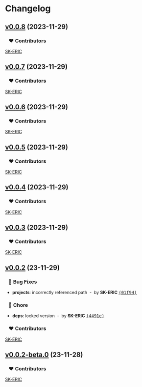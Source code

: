# Changelog

## [v0.0.8](https://github.com/SK-ERIC/eslint-config/compare/v0.0.7...v0.0.8) (2023-11-29)

### &nbsp;&nbsp;&nbsp;❤️ Contributors


[SK-ERIC](mailto:graceful.sk0@gmail.com)

## [v0.0.7](https://github.com/SK-ERIC/eslint-config/compare/v0.0.6...v0.0.7) (2023-11-29)

### &nbsp;&nbsp;&nbsp;❤️ Contributors


[SK-ERIC](mailto:graceful.sk0@gmail.com)

## [v0.0.6](https://github.com/SK-ERIC/eslint-config/compare/v0.0.5...v0.0.6) (2023-11-29)

### &nbsp;&nbsp;&nbsp;❤️ Contributors


[SK-ERIC](mailto:graceful.sk0@gmail.com)

## [v0.0.5](https://github.com/SK-ERIC/eslint-config/compare/v0.0.4...v0.0.5) (2023-11-29)

### &nbsp;&nbsp;&nbsp;❤️ Contributors


[SK-ERIC](mailto:graceful.sk0@gmail.com)

## [v0.0.4](https://github.com/SK-ERIC/eslint-config/compare/v0.0.3...v0.0.4) (2023-11-29)

### &nbsp;&nbsp;&nbsp;❤️ Contributors


[SK-ERIC](mailto:graceful.sk0@gmail.com)

## [v0.0.3](https://github.com/SK-ERIC/eslint-config/compare/v0.0.2...v0.0.3) (2023-11-29)

### &nbsp;&nbsp;&nbsp;❤️ Contributors


[SK-ERIC](mailto:graceful.sk0@gmail.com)

## [v0.0.2](https://github.com/SK-ERIC/eslint-config/compare/v0.0.2-beta.0...v0.0.2) (23-11-29)

### &nbsp;&nbsp;&nbsp;🐞 Bug Fixes

- **projects**: incorrectly referenced path &nbsp;-&nbsp; by **SK-ERIC** [<samp>(01f94)</samp>](https://github.com/SK-ERIC/eslint-config/commit/01f94ee)

### &nbsp;&nbsp;&nbsp;🏡 Chore

- **deps**: locked version &nbsp;-&nbsp; by **SK-ERIC** [<samp>(4491e)</samp>](https://github.com/SK-ERIC/eslint-config/commit/4491e5c)

### &nbsp;&nbsp;&nbsp;❤️ Contributors


[SK-ERIC](mailto:graceful.sk0@gmail.com)

## [v0.0.2-beta.0](https://github.com/SK-ERIC/eslint-config/compare/...v0.0.2-beta.0) (23-11-28)

### &nbsp;&nbsp;&nbsp;❤️ Contributors


[SK-ERIC](mailto:graceful.sk0@gmail.com)
